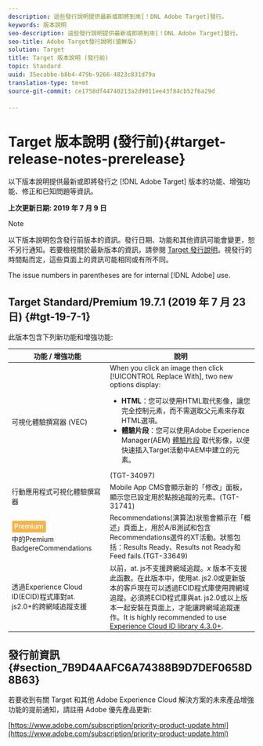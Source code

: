 ```yaml
---
description: 這些發行說明提供最新或即將到來[！DNL Adobe Target]發行。
keywords: 版本說明
seo-description: 這些發行說明提供最新或即將到來[！DNL Adobe Target]發行。
seo-title: Adobe Target發行說明(搶鮮版)
solution: Target
title: Target 版本說明 (發行前)
topic: Standard
uuid: 35ecabbe-b8b4-479b-9266-4823c831d79a
translation-type: tm+mt
source-git-commit: ce1758df44740213a2d9011ee43f84cb52f6a29d

---
```



# Target 版本說明 (發行前){#target-release-notes-prerelease}

以下版本說明提供最新或即將發行之 [!DNL Adobe Target] 版本的功能、增強功能、修正和已知問題等資訊。

**上次更新日期: 2019 年 7 月 9 日**

>[!NOTE]
>
>以下版本說明包含發行前版本的資訊。發行日期、功能和其他資訊可能會變更，恕不另行通知。若要檢視關於最新版本的資訊，請參閱 [Target 發行說明](release-notes.md)。視發行的時間點而定，這些頁面上的資訊可能相同或有所不同。
>
>The issue numbers in parentheses are for internal [!DNL Adobe] use.

## Target Standard/Premium 19.7.1 (2019 年 7 月 23 日) {#tgt-19-7-1}

此版本包含下列新功能和增強功能:

| 功能 / 增強功能 | 說明 |
| --- | --- |
| 可視化體驗撰寫器 (VEC) | When you click an image then click [!UICONTROL Replace With], two new options display:<ul><li>**HTML**：您可以使用HTML取代影像，讓您完全控制元素，而不需選取父元素來存取HTML選項。</li><li>**體驗片段**：您可以使用Adobe Experience Manager(AEM) [體驗片段](/help/c-experiences/c-manage-content/aem-experience-fragments.md) 取代影像，以便快速插入Target活動中AEM中建立的元素。</li></ul>(TGT-34097) |
| 行動應用程式可視化體驗撰寫器 | Mobile App CMS會顯示新的「修改」面板，顯示您已設定用於點按追蹤的元素。(TGT-31741) |
| ![A/B測試與體驗定位(XT)活動](/help/assets/premium.png)<br>中的Premium BadgereCommendations | Recommendations(演算法)狀態會顯示在「概述」頁面上，用於A/B測試和包含Recommendations選件的XT活動。狀態包括：Results Ready、Results not Ready和Feed fails.(TGT-33649) |
| 透過Experience Cloud ID(ECID)程式庫對at. js2.0+的跨網域追蹤支援 | 以前，at. js不支援跨網域追蹤。*x* 版本不支援此函數。在此版本中，使用at. js2.0或更新版本的客戶現在可以透過ECID程式庫使用跨網域追蹤。必須將ECID程式庫與at. js2.0或以上版本一起安裝在頁面上，才能讓跨網域追蹤運作。It is highly recommended to use [Experience Cloud ID library 4.3.0+](https://marketing.adobe.com/resources/help/en_US/mcvid/mcvid-release-notes.html). |

## 發行前資訊 {#section_7B9D4AAFC6A74388B9D7DEF0658D8B63}

若要收到有關 Target 和其他 Adobe Experience Cloud 解決方案的未來產品增強功能的提前通知，請註冊 Adobe 優先產品更新:

[https://www.adobe.com/subscription/priority-product-update.html](https://www.adobe.com/subscription/priority-product-update.html)
